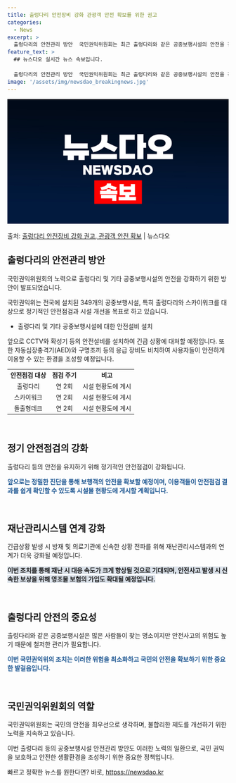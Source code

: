 ```yaml
---
title: 출렁다리 안전장비 강화 관광객 안전 확보를 위한 권고
categories:
  - News
excerpt: >
  출렁다리의 안전관리 방안  국민권익위원회는 최근 출렁다리와 같은 공중보행시설의 안전을 강화하기 위한 방안을 …
feature_text: >
  ## 뉴스다오 실시간 뉴스 속보입니다.

  출렁다리의 안전관리 방안  국민권익위원회는 최근 출렁다리와 같은 공중보행시설의 안전을 강화하기 위한 방안을 …
image: '/assets/img/newsdao_breakingnews.jpg'
---
```


![뉴스다오 속보](/assets/img/newsdao_breakingnews.jpg)

<p>출처: <a href="httpss://newsdao.kr/4691" rel="dofollow">출렁다리 안전장비 강화 권고, 관광객 안전 확보</a> | 뉴스다오</p>

<h2 data-ke-size="size26">출렁다리의 안전관리 방안</h2>
국민권익위원회의 노력으로 출렁다리 및 기타 공중보행시설의 안전을 강화하기 위한 방안이 발표되었습니다. 

<p data-ke-size="size16">국민권익위는 전국에 설치된 349개의 공중보행시설, 특히 출렁다리와 스카이워크를 대상으로 정기적인 안전점검과 시설 개선을 목표로 하고 있습니다.</p>

<ul>
	<li>출렁다리 및 기타 공중보행시설에 대한 안전설비 설치</li>
</ul>

<p data-ke-size="size16">앞으로 CCTV와 확성기 등의 안전설비를 설치하여 긴급 상황에 대처할 예정입니다. 또한 자동심장충격기(AED)와 구명조끼 등의 응급 장비도 비치하여 사용자들이 안전하게 이용할 수 있는 환경을 조성할 예정입니다.</p>

<table>
	<tr>
		<td style="text-align: center; height: 17px;"><b>안전점검 대상</b></td>
		<td style="text-align: center; height: 17px;"><b>점검 주기</b></td>
		<td style="text-align: center; height: 17px;"><b>비고</b></td>
	</tr>
	<tr>
		<td style="text-align: center; height: 17px;">출렁다리</td>
		<td style="text-align: center; height: 17px;">연 2회</td>
		<td style="text-align: center; height: 17px;">시설 현황도에 게시</td>
	</tr>
	<tr>
		<td style="text-align: center; height: 17px;">스카이워크</td>
		<td style="text-align: center; height: 17px;">연 2회</td>
		<td style="text-align: center; height: 17px;">시설 현황도에 게시</td>
	</tr>
	<tr>
		<td style="text-align: center; height: 17px;">돌출형데크</td>
		<td style="text-align: center; height: 17px;">연 2회</td>
		<td style="text-align: center; height: 17px;">시설 현황도에 게시</td>
	</tr>
</table>

<p data-ke-size="size16">&nbsp;</p>

<h2 data-ke-size="size26">정기 안전점검의 강화</h2>
출렁다리 등의 안전을 유지하기 위해 정기적인 안전점검이 강화됩니다. 

<b><span style="color: #1a5490;">앞으로는 정밀한 진단을 통해 보행객의 안전을 확보할 예정이며, 이용객들이 안전점검 결과를 쉽게 확인할 수 있도록 시설물 현황도에 게시할 계획입니다. </span></b>

<p data-ke-size="size16">&nbsp;</p>

<h2 data-ke-size="size26">재난관리시스템 연계 강화</h2>
긴급상황 발생 시 방재 및 의료기관에 신속한 상황 전파를 위해 재난관리시스템과의 연계가 더욱 강화될 예정입니다. 

<b><span style="background-color: #21538527;">이번 조치를 통해 재난 시 대응 속도가 크게 향상될 것으로 기대되며, 안전사고 발생 시 신속한 보상을 위해 영조물 보험의 가입도 확대될 예정입니다.</span></b>

<p data-ke-size="size16">&nbsp;</p>

<h2 data-ke-size="size26">출렁다리 안전의 중요성</h2>
출렁다리와 같은 공중보행시설은 많은 사람들이 찾는 명소이지만 안전사고의 위험도 높기 때문에 철저한 관리가 필요합니다. 

<b><span style="color: #1a5490;">이번 국민권익위의 조치는 이러한 위험을 최소화하고 국민의 안전을 확보하기 위한 중요한 발걸음입니다. </span></b>

<p data-ke-size="size16">&nbsp;</p>

<h2 data-ke-size="size26">국민권익위원회의 역할</h2>
국민권익위원회는 국민의 안전을 최우선으로 생각하며, 불합리한 제도를 개선하기 위한 노력을 지속하고 있습니다. 

<p data-ke-size="size16">이번 출렁다리 등의 공중보행시설 안전관리 방안도 이러한 노력의 일환으로, 국민 권익을 보호하고 안전한 생활환경을 조성하기 위한 중요한 정책입니다.</p> 

빠르고 정확한 뉴스를 원한다면? 바로, <a href="httpss://newsdao.kr" rel="dofollow">httpss://newsdao.kr</a>


